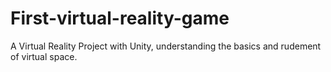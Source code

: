 # First-virtual-reality-game
A Virtual Reality Project with Unity, understanding the basics and rudement of virtual space.
